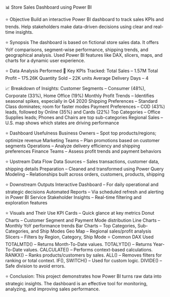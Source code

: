 📊 Store Sales Dashboard using Power BI

⭐ Objective
Build an interactive Power BI dashboard to track sales KPIs and trends.
Help stakeholders make data-driven decisions using clear and real-time insights.

⭐ Synopsis
The dashboard is based on fictional store sales data.
It offers YoY comparisons, segment-wise performance, shipping trends, and geographical analysis.
Used Power BI features like DAX, slicers, maps, and charts for a dynamic user experience.

⭐ Data Analysis Performed
🔢 Key KPIs Tracked:
Total Sales – 1.57M
Total Profit – 175.26K
Quantity Sold – 22K units 
Average Delivery Days – 4

📈 Breakdown of Insights:
Customer Segments – Consumer (48%), Corporate (33%), Home Office (19%)
Monthly Profit Trends – Identifies seasonal spikes, especially in Q4 2020
Shipping Preferences – Standard Class dominates; room for faster modes
Payment Preferences – COD (43%) leads, followed by Online (35%) and Cards (22%)
Top Categories – Office Supplies leads; Phones and Chairs are top sub-categories
Regional Sales – U.S. map shows which states are driving performance

⭐ Dashboard Usefulness
Business Owners – Spot top products/regions; optimize revenue
Marketing Teams – Plan promotions based on customer segments
Operations – Analyze delivery efficiency and shipping preferences
Finance Teams – Assess profit trends and payment behaviors

⭐ Upstream Data Flow
Data Sources – Sales transactions, customer data, shipping details
Preparation – Cleaned and transformed using Power Query
Modeling – Relationships built across orders, customers, products, shipping

⭐ Downstream Outputs
Interactive Dashboard – For daily operational and strategic decisions
Automated Reports – Via scheduled refresh and alerting in Power BI Service
Stakeholder Insights – Real-time filtering and exploration features

⭐ Visuals and Their Use
KPI Cards – Quick glance at key metrics
Donut Charts – Customer Segment and Payment Mode distribution
Line Charts – Monthly YoY performance trends
Bar Charts – Top Categories, Sub-Categories, and Ship Modes
Geo Map – Regional sales/profit analysis
Slicers – Filters by Region, Category, Ship Mode
⭐ Common DAX Used
TOTALMTD() – Returns Month-To-Date values.
TOTALYTD() – Returns Year-To-Date values.
CALCULATE() – Performs context-based calculations.
RANKX() – Ranks products/customers by sales.
ALL() – Removes filters for ranking or total context.
IF(), SWITCH() – Used for custom logic.
DIVIDE() – Safe division to avoid errors.

⭐ Conclusion:
This project demonstrates how Power BI turns raw data into strategic insights.
The dashboard is an effective tool for monitoring, analyzing, and improving sales performance.






